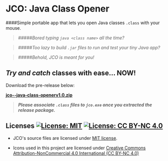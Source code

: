 # JCO: Java Class Opener

####Simple portable app that lets you open Java classes `.class` with your mouse.
 
>#####*Bored typing `java <class name>` all the time?*

>#####*Too lazy to build `.jar` files to run and test your tiny Java app?*

>#####*Behold, JCO is meant for you!*

## *Try and catch* classes with ease... NOW!
Download the pre-release below:

**[jco--java-class-openerv1.0.zip](https://github.com/raymelon/jco--java-class-opener/releases/tag/1.0)**

> ***Please associate `.class` files to `jco.exe` once you extracted the release package.***

## Licenses [![License: MIT](https://img.shields.io/badge/License-MIT-yellow.svg?style=flat-square)](https://opensource.org/licenses/MIT) [![License: CC BY-NC 4.0](https://img.shields.io/badge/License-CC%20BY--NC%204.0-lightgrey.svg?style=flat-square)](http://creativecommons.org/licenses/by-nc/4.0/) 
- JCO's source files are licensed under [MIT license](https://github.com/raymelon/jco--java-class-opener/blob/master/LICENSE.md). 

- Icons used in this project are licensed under [Creative Commons Attribution-NonCommercial 4.0 International (CC BY-NC 4.0)](https://github.com/raymelon/jco--java-class-opener/blob/master/LICENSE-icons.md)
